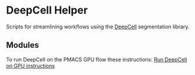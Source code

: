# DeepCell Helper

Scripts for streamlining workflows using the [DeepCell](https://github.com/vanvalenlab/deepcell-tf) segmentation library.

## Modules
To run DeepCell on the PMACS GPU flow these instructions:
[Run DeepCell on GPU instructions](https://github.com/SydShafferLab/DeepCellHelper/wiki/Running-DeepCell-on-Cluster-GPU)
